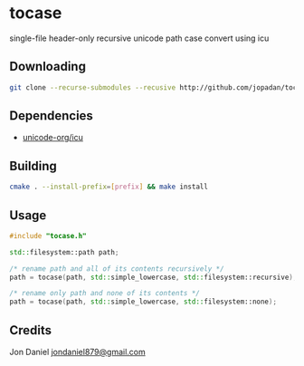 # tocase

single-file header-only recursive unicode path case convert using icu

## Downloading

```sh
git clone --recurse-submodules --recusive http://github.com/jopadan/tocase
```

## Dependencies

- [unicode-org/icu](http://github.com/unicode-org/icu)

## Building

```sh
cmake . --install-prefix=[prefix] && make install
```

## Usage

```c++
#include "tocase.h"

std::filesystem::path path;

/* rename path and all of its contents recursively */
path = tocase(path, std::simple_lowercase, std::filesystem::recursive);

/* rename only path and none of its contents */
path = tocase(path, std::simple_lowercase, std::filesystem::none);
```

## Credits

Jon Daniel <jondaniel879@gmail.com>
